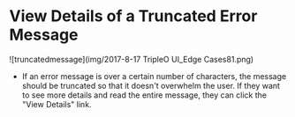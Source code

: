 # View Details of a Truncated Error Message
![truncatedmessage](img/2017-8-17 TripleO UI_Edge Cases81.png)
- If an error message is over a certain number of characters, the message should be truncated so that it doesn't overwhelm the user. If they want to see more details and read the entire message, they can click the "View Details" link.
